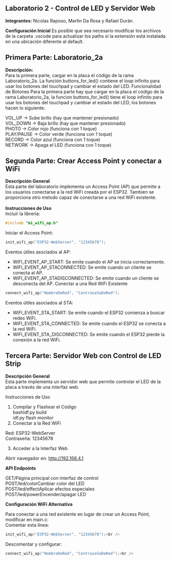 ## Laboratorio 2 - Control de LED y Servidor Web

**Integrantes:** Nicolas Raposo, Martin Da Rosa y Rafael Durán.

**Configuración Inicial**
Es posible que sea necesario modificar los archivos de la carpeta .vscode para actualizar los paths si la extensión está instalada en una ubicación diferente al default.

## Primera Parte: Laboratorio_2a

**Descripción:**<br />
Para la primera parte, cargar en la placa el código de la rama Laboratorio_2a. La función buttons_for_led() contiene el loop infinito para usar los botones del touchpad y cambiar el estado del LED.
Funcionalidad de Botones
Para la primera parte hay que cargar en la placa el código de la rama Laboratorio_2a, la funcion buttons_for_led() tiene el loop infinito para usar los botones del touchpad y cambiar el estado del LED, los botones hacen lo siguiente:

VOL_UP -> Sube brillo     (hay que mantener presionado)<br />
VOL_DOWN -> Baja brillo   (hay que mantener presionado)<br />
PHOTO -> Color rojo       (funciona con 1 toque)<br />
PLAY/PAUSE -> Color verde (funciona con 1 toque)<br />
RECORD -> Color azul      (funciona con 1 toque)<br />
NETWORK -> Apaga el LED   (funciona con 1 toque)<br />

## Segunda Parte: Crear Access Point y conectar a WiFi
**Descripción General**<br />
Esta parte del laboratorio implementa un Access Point (AP) que permite a los usuarios conectarse a la red WiFi creada por el ESP32.
Tambien se proporciona otro metodo capaz de conectarse a una red WiFi existente.<br /><br />
**Instrucciones de Uso**<br />
Incluír la librería:<br />
```c
#include "mi_wifi_ap.h"
```
Iniciar el Access Point:<br />
```c
init_wifi_ap("ESP32-WebServer", "12345678");
```
Eventos útiles asociados al AP:<br />
- WIFI_EVENT_AP_START: Se emite cuando el AP se inicia correctamente.
- WIFI_EVENT_AP_STACONNECTED: Se emite cuando un cliente se conecta al AP.
- WIFI_EVENT_AP_STADISCONNECTED: Se emite cuando un cliente se desconecta del AP.
Conectar a una Red WiFi Existente<br />
```c
connect_wifi_ap("NombreDeRed", "ContraseñaDeRed");
```
Eventos útiles asociados al STA:<br />
- WIFI_EVENT_STA_START: Se emite cuando el ESP32 comienza a buscar redes WiFi.
- WIFI_EVENT_STA_CONNECTED: Se emite cuando el ESP32 se conecta a la red WiFi.
- WIFI_EVENT_STA_DISCONNECTED: Se emite cuando el ESP32 pierde la conexión a la red WiFi.

## Tercera Parte: Servidor Web con Control de LED Strip
**Descripción General**<br />
Esta parte implementa un servidor web que permite controlar el LED de la placa a través de una interfaz web.

Instrucciones de Uso<br />
1. Compilar y Flashear el Código<br />
bashidf.py build<br />
idf.py flash monitor<br />
2. Conectar a la Red WiFi<br />

Red: ESP32-WebServer<br />
Contraseña: 12345678<br />

3. Acceder a la Interfaz Web<br />

Abrir navegador en: http://192.168.4.1<br />

**API Endpoints**<br />

GET/Página principal con interfaz de control<br />
POST/led/colorCambiar color del LED<br />
POST/led/effectAplicar efectos especiales<br />
POST/led/powerEncender/apagar LED<br />

**Configuración WiFi Alternativa** <br />

Para conectar a una red existente en lugar de crear un Access Point, modificar en main.c:<br />
Comentar esta línea:<br />
```c
init_wifi_ap("ESP32-WebServer", "12345678");<br />
```
Descomentar y configurar:<br />
```c
connect_wifi_ap("NombreDeRed", "ContraseñaDeRed");<br />
```